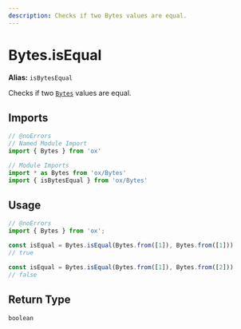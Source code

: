 ```yaml
---
description: Checks if two Bytes values are equal.
---
```


# Bytes.isEqual 

**Alias:** `isBytesEqual`

Checks if two [`Bytes`](/api/bytes) values are equal.

## Imports

```ts twoslash
// @noErrors
// Named Module Import 
import { Bytes } from 'ox'

// Module Imports
import * as Bytes from 'ox/Bytes'
import { isBytesEqual } from 'ox/Bytes'
```

## Usage

```ts twoslash
// @noErrors
import { Bytes } from 'ox';

const isEqual = Bytes.isEqual(Bytes.from([1]), Bytes.from([1]))
// true

const isEqual = Bytes.isEqual(Bytes.from([1]), Bytes.from([2]))
// false
```

## Return Type

`boolean`

